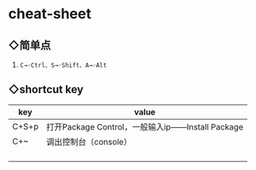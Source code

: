 # cheat-sheet

## ◇简单点

1. `C→☞Ctrl、S→☞Shift、A→☞Alt`

## ◇shortcut key

| key   | value                                            |
| ----- | ------------------------------------------------ |
| C+S+p | 打开Package Control，一般输入ip——Install Package |
| C+~   | 调出控制台（console）                            |
|       |                                                  |
|       |                                                  |
|       |                                                  |
|       |                                                  |

